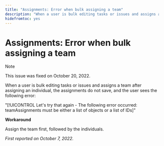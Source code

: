 ```yaml
---
title: "Assignments: Error when bulk assigning a team"
description: "When a user is bulk editing tasks or issues and assigns a team after assigning an individual, the assignments do not save, and the user sees an error."
hidefromtoc: yes
---
```


# Assignments: Error when bulk assigning a team

>[!NOTE]
>
>This issue was fixed on October 20, 2022.

When a user is bulk editing tasks or issues and assigns a team after assigning an individual, the assignments do not save, and the user sees the following error: 

"[!UICONTROL Let's try that again - The following error occurred: teamAssignments must be either a list of objects or a list of IDs]"

**Workaround**

Assign the team first, followed by the individuals.

_First reported on October 7, 2022._

